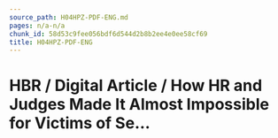 ```yaml
---
source_path: H04HPZ-PDF-ENG.md
pages: n/a-n/a
chunk_id: 58d53c9fee056bdf6d544d2b8b2ee4e0ee58cf69
title: H04HPZ-PDF-ENG
---
```

# HBR / Digital Article / How HR and Judges Made It Almost Impossible for Victims of Se…
